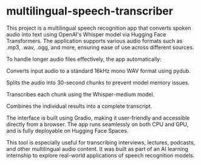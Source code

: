 # multilingual-speech-transcriber

This project is a multilingual speech recognition app that converts spoken audio into text using OpenAI's Whisper model via Hugging Face Transformers. The application supports various audio formats such as .mp3, .wav, .ogg, and more, ensuring ease of use across different sources.

To handle longer audio files effectively, the app automatically:

Converts input audio to a standard 16kHz mono WAV format using pydub.

Splits the audio into 30-second chunks to prevent model memory issues.

Transcribes each chunk using the Whisper-medium model.

Combines the individual results into a complete transcript.

The interface is built using Gradio, making it user-friendly and accessible directly from a browser. The app runs seamlessly on both CPU and GPU, and is fully deployable on Hugging Face Spaces.

This tool is especially useful for transcribing interviews, lectures, podcasts, and other multilingual audio content. It was built as part of an AI learning internship to explore real-world applications of speech recognition models.
